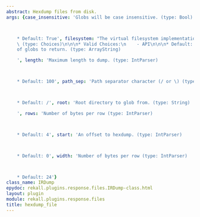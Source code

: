 ```yaml
---
abstract: Hexdump files from disk.
args: {case_insensitive: 'Globs will be case insensitive. (type: Bool)



    * Default: True', filesystem: "The virtual filesystem implementation to glob in.\
    \ (type: Choices)\n\n\n* Valid Choices:\n    - API\n\n\n* Default: API", globs: 'List
    of globs to return. (type: ArrayString)

    ', length: 'Maximum length to dump. (type: IntParser)



    * Default: 100', path_sep: 'Path separator character (/ or \) (type: String)



    * Default: /', root: 'Root directory to glob from. (type: String)

    ', rows: 'Number of bytes per row (type: IntParser)



    * Default: 4', start: 'An offset to hexdump. (type: IntParser)



    * Default: 0', width: 'Number of bytes per row (type: IntParser)



    * Default: 24'}
class_name: IRDump
epydoc: rekall.plugins.response.files.IRDump-class.html
layout: plugin
module: rekall.plugins.response.files
title: hexdump_file
---
```

